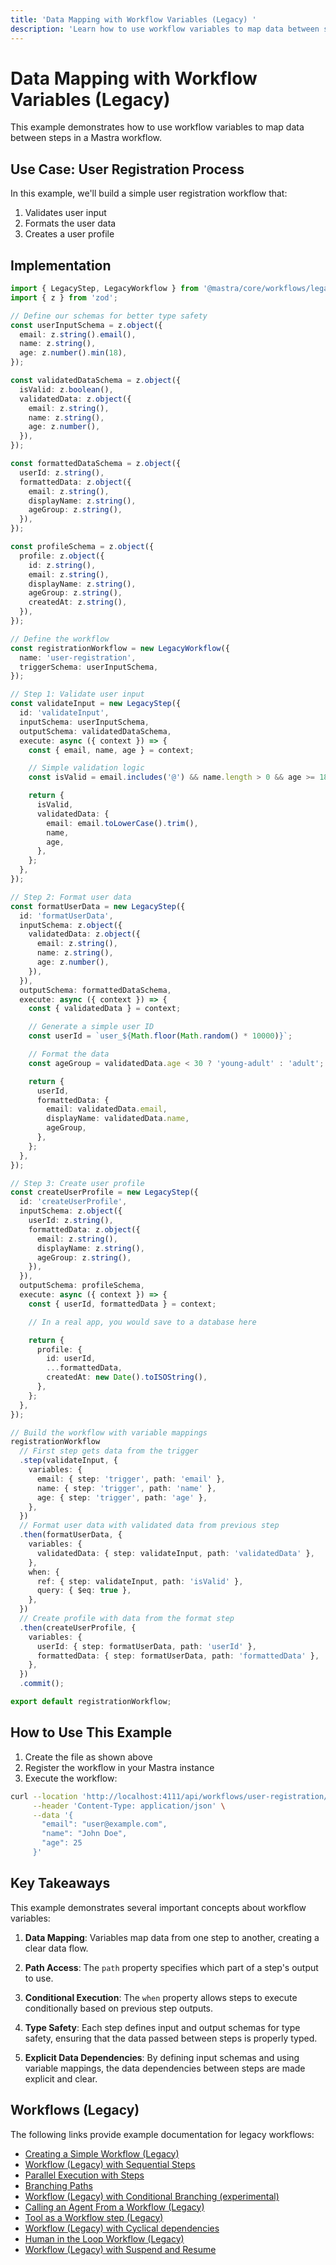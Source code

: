 ```yaml
---
title: 'Data Mapping with Workflow Variables (Legacy) '
description: 'Learn how to use workflow variables to map data between steps in Mastra workflows.'
---
```


# Data Mapping with Workflow Variables (Legacy)

This example demonstrates how to use workflow variables to map data between steps in a Mastra workflow.

## Use Case: User Registration Process

In this example, we'll build a simple user registration workflow that:

1. Validates user input
1. Formats the user data
1. Creates a user profile

## Implementation

```typescript showLineNumbers filename="src/mastra/workflows/user-registration.ts" copy
import { LegacyStep, LegacyWorkflow } from '@mastra/core/workflows/legacy';
import { z } from 'zod';

// Define our schemas for better type safety
const userInputSchema = z.object({
  email: z.string().email(),
  name: z.string(),
  age: z.number().min(18),
});

const validatedDataSchema = z.object({
  isValid: z.boolean(),
  validatedData: z.object({
    email: z.string(),
    name: z.string(),
    age: z.number(),
  }),
});

const formattedDataSchema = z.object({
  userId: z.string(),
  formattedData: z.object({
    email: z.string(),
    displayName: z.string(),
    ageGroup: z.string(),
  }),
});

const profileSchema = z.object({
  profile: z.object({
    id: z.string(),
    email: z.string(),
    displayName: z.string(),
    ageGroup: z.string(),
    createdAt: z.string(),
  }),
});

// Define the workflow
const registrationWorkflow = new LegacyWorkflow({
  name: 'user-registration',
  triggerSchema: userInputSchema,
});

// Step 1: Validate user input
const validateInput = new LegacyStep({
  id: 'validateInput',
  inputSchema: userInputSchema,
  outputSchema: validatedDataSchema,
  execute: async ({ context }) => {
    const { email, name, age } = context;

    // Simple validation logic
    const isValid = email.includes('@') && name.length > 0 && age >= 18;

    return {
      isValid,
      validatedData: {
        email: email.toLowerCase().trim(),
        name,
        age,
      },
    };
  },
});

// Step 2: Format user data
const formatUserData = new LegacyStep({
  id: 'formatUserData',
  inputSchema: z.object({
    validatedData: z.object({
      email: z.string(),
      name: z.string(),
      age: z.number(),
    }),
  }),
  outputSchema: formattedDataSchema,
  execute: async ({ context }) => {
    const { validatedData } = context;

    // Generate a simple user ID
    const userId = `user_${Math.floor(Math.random() * 10000)}`;

    // Format the data
    const ageGroup = validatedData.age < 30 ? 'young-adult' : 'adult';

    return {
      userId,
      formattedData: {
        email: validatedData.email,
        displayName: validatedData.name,
        ageGroup,
      },
    };
  },
});

// Step 3: Create user profile
const createUserProfile = new LegacyStep({
  id: 'createUserProfile',
  inputSchema: z.object({
    userId: z.string(),
    formattedData: z.object({
      email: z.string(),
      displayName: z.string(),
      ageGroup: z.string(),
    }),
  }),
  outputSchema: profileSchema,
  execute: async ({ context }) => {
    const { userId, formattedData } = context;

    // In a real app, you would save to a database here

    return {
      profile: {
        id: userId,
        ...formattedData,
        createdAt: new Date().toISOString(),
      },
    };
  },
});

// Build the workflow with variable mappings
registrationWorkflow
  // First step gets data from the trigger
  .step(validateInput, {
    variables: {
      email: { step: 'trigger', path: 'email' },
      name: { step: 'trigger', path: 'name' },
      age: { step: 'trigger', path: 'age' },
    },
  })
  // Format user data with validated data from previous step
  .then(formatUserData, {
    variables: {
      validatedData: { step: validateInput, path: 'validatedData' },
    },
    when: {
      ref: { step: validateInput, path: 'isValid' },
      query: { $eq: true },
    },
  })
  // Create profile with data from the format step
  .then(createUserProfile, {
    variables: {
      userId: { step: formatUserData, path: 'userId' },
      formattedData: { step: formatUserData, path: 'formattedData' },
    },
  })
  .commit();

export default registrationWorkflow;
```

## How to Use This Example

1. Create the file as shown above
2. Register the workflow in your Mastra instance
3. Execute the workflow:

```bash
curl --location 'http://localhost:4111/api/workflows/user-registration/start-async' \
     --header 'Content-Type: application/json' \
     --data '{
       "email": "user@example.com",
       "name": "John Doe",
       "age": 25
     }'
```

## Key Takeaways

This example demonstrates several important concepts about workflow variables:

1. **Data Mapping**: Variables map data from one step to another, creating a clear data flow.

2. **Path Access**: The `path` property specifies which part of a step's output to use.

3. **Conditional Execution**: The `when` property allows steps to execute conditionally based on previous step outputs.

4. **Type Safety**: Each step defines input and output schemas for type safety, ensuring that the data passed between steps is properly typed.

5. **Explicit Data Dependencies**: By defining input schemas and using variable mappings, the data dependencies between steps are made explicit and clear.

## Workflows (Legacy)

The following links provide example documentation for legacy workflows:

- [Creating a Simple Workflow (Legacy)](/docs/examples/workflows_legacy/creating-a-workflow)
- [Workflow (Legacy) with Sequential Steps](/docs/examples/workflows_legacy/sequential-steps)
- [Parallel Execution with Steps](/docs/examples/workflows_legacy/parallel-steps)
- [Branching Paths](/docs/examples/workflows_legacy/branching-paths)
- [Workflow (Legacy) with Conditional Branching (experimental)](/docs/examples/workflows_legacy/conditional-branching)
- [Calling an Agent From a Workflow (Legacy)](/docs/examples/workflows_legacy/calling-agent)
- [Tool as a Workflow step (Legacy)](/docs/examples/workflows_legacy/using-a-tool-as-a-step)
- [Workflow (Legacy) with Cyclical dependencies](/docs/examples/workflows_legacy/cyclical-dependencies)
- [Human in the Loop Workflow (Legacy)](/docs/examples/workflows_legacy/human-in-the-loop)
- [Workflow (Legacy) with Suspend and Resume](/docs/examples/workflows_legacy/suspend-and-resume)
